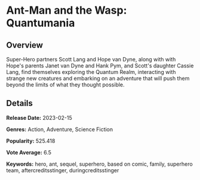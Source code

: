 # Ant-Man and the Wasp: Quantumania

## Overview

 Super-Hero partners Scott Lang and Hope van Dyne, along with with Hope's parents Janet van Dyne and Hank Pym, and Scott's daughter Cassie Lang, find themselves exploring the Quantum Realm, interacting with strange new creatures and embarking on an adventure that will push them beyond the limits of what they thought possible.

## Details

**Release Date:** 2023-02-15

**Genres:** Action, Adventure, Science Fiction

**Popularity:** 525.418

**Vote Average:** 6.5

**Keywords:** hero, ant, sequel, superhero, based on comic, family, superhero team, aftercreditsstinger, duringcreditsstinger

